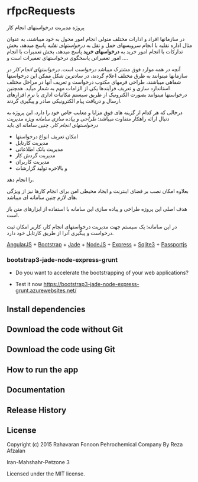 rfpcRequests
====================

پروژه مدیریت درخواستهای انجام کار

در سازمانها افراد و ادارات مختلف متولی انجام امور محول به خود میباشند، به عنوان مثال اداره نقلیه با انجام سرویسهای حمل و نقل به *درخواستهای نقلیه* پاسخ میدهد، بخش تدارکات با انجام امور خرید به **درخواسهای خرید** پاسخ میدهد، بخش تعمیرات با انجام امور تعمیراتی پاسخگوی درخواستهای تعمیرات است و ....

آنچه در همه موارد فوق مشترک میباشد *درخواست* است. *درخواستهای انجام کار* در سازمانها میتوانند به طرق مختلف اعلام گردند، در سادترین شکل ممکن این درخواستها شفاهی میباشند، طراحی فرمهای مکتوب درخواست و تعریف آنها در مراحل مختلف استاندارد سازی و تعریف فرآیندها یکی از الزامات مهم به شمار میآید. همچنین درخواستها میتوانند بصورت الکترونیک از طریق سیستم مکاتبات اداری یا نرم افزارهای ارسال و دریافت پیام الکترونیکی صادر و پیگیری گردند.

درحالی که هر کدام از گزینه های فوق مزایا و معایب خاص خود را دارد، این پروژه به دنبال ارائه راهکار متفاوت میباشد: *طراحی و پیاده سازی سامانه ویژه مدیریت درخواستهای انجام کار*.
چنین سامانه ای باید 
- امکان تعریف انواع درخواستها
- مدیریت کارتابل
- مدیریت بانک اطلاعاتی
- مدیریت گردش کار 
- مدیریت کاربران 
- و بالاخره تولید گزارشات 

را انجام دهد.

بعلاوه امکان نصب بر فضای اینترنت و ایجاد محیطی امن برای انجام کارها نیز از ویژگی های لازم چنین سامانه ای میباشد.

هدف اصلی این پروژه طراحی و پیاده سازی این سامانه با استفاده از ابزارهای متن باز است.

در این سامانه:
یک سیستم جهت مدیریت درخواستهای انجام کار، کاربر امکان ثبت درخواست و پیگیری آنرا از طریق کارتابل خود دارد.

[AngularJS] + [Bootstrap] + [Jade] + [NodeJS] + [Express] + [Sqlite3] + [Passportjs]

### bootstrap3-jade-node-express-grunt

+ Do you want to accelerate the bootstrapping of your web applications?

+ Test it now https://bootstrap3-jade-node-express-grunt.azurewebsites.net/

## Install dependencies

## Download the code without Git

## Download the code using Git

## How to run the app

## Documentation

## Release History

## License
Copyright (c) 2015 Rahavaran Fonoon Pehrochemical Company By Reza Afzalan

Iran-Mahshahr-Petzone 3

Licensed under the MIT license.


[ALT-F1]: http://www.alt-f1.be
[AngularJS]: http://angularjs.org/
[Bootstrap 3 samples]: http://twbs.github.io/bootstrap/getting-started/#examples
[Bootstrap for Compass]: https://github.com/vwall/compass-twitter-bootstrap
[Bootstrap]: http://getbootstrap.com/
[Connect]: http://www.senchalabs.org/connect/
[Express]: http://expressjs.com/
[Font Awesome]: http://fortawesome.github.io/Font-Awesome/
[Google APIs]: https://developers.google.com/compute/docs/api/libraries
[Google Compute Engine API Reference]: https://developers.google.com/compute/docs/reference/latest/
[Google Compute Engine API]: https://developers.google.com/compute/docs/api/libraries
[Google Compute Engine]: https://cloud.google.com/products/compute-engine
[Grunt-nodemon]: https://github.com/remy/nodemon
[Grunt]: http://gruntjs.com/
[html2jade]: https://github.com/donpark/html2jade
[https://gist.github.com/onlinemad/6373852]: https://gist.github.com/onlinemad/6373852
[Istanbul]: https://github.com/gotwarlost/istanbul
[Jade]: http://jade-lang.com/
[Jasmine]: http://pivotal.github.io/jasmine/
[Javascript]: https://developer.mozilla.org/en-US/docs/Web/JavaScript
[Karma]: http://karma-runner.github.io/
[log4js]: https://github.com/nomiddlename/log4js-node
[Matan Eine]: https://github.com/mataneine
[matchdep]: https://npmjs.org/package/matchdep
[Mocha]: http://visionmedia.github.io/mocha/
[MongoDB]: http://www.mongodb.org/
[MongoHQ]: https://www.mongohq.com
[MongoLab]: https://mongolab.com
[Mongoose]: http://mongoosejs.com/
[Node inspector]: https://github.com/node-inspector/node-inspector
[NodeJS]: http://nodejs.org/
[NPM]: http://npmjs.org/
[onlinemad]: https://github.com/onlinemad
[Petr Volny]: https://github.com/petrvolny
[Professional Node JS book]: http://astore.amazon.fr/i14ynet-21/detail/1118185463
[Professional Node JS Source Code]: https://github.com/ALT-F1/nodejs-professional
[Python]: http://www.python.org
[Simon]: https://github.com/simonjmartin
[Spacelab stylesheet]: http://bootswatch.com/2/spacelab/
[Ubuntu]: http://www.ubuntu.com/
[Sqlite3]: https://github.com/mapbox/node-sqlite3
[PassportJS]: http://passportjs.org
